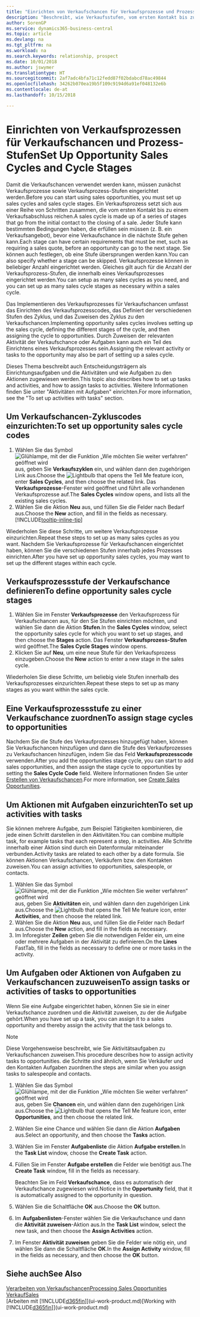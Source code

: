 ```yaml
---
title: "Einrichten von Verkaufschancen für Verkaufsprozesse und Prozess-Stufen| Microsoft Docs"
description: "Beschreibt, wie Verkaufsstufen, vom ersten Kontakt bis zum Schließen definiert, einen Verkaufsprozess erstellt und diesen zu Verkaufschancen in Business Central zuweist."
author: SorenGP
ms.service: dynamics365-business-central
ms.topic: article
ms.devlang: na
ms.tgt_pltfrm: na
ms.workload: na
ms.search.keywords: relationship, prospect
ms.date: 10/01/2018
ms.author: jswymer
ms.translationtype: HT
ms.sourcegitcommit: 2af7adc4bfa71c12fedd87f02bdabcd78ac49844
ms.openlocfilehash: 34262b070ea19b5f109c9194d6a91ef048132e6b
ms.contentlocale: de-at
ms.lasthandoff: 10/15/2018

---
```

# <a name="set-up-opportunity-sales-cycles-and-cycle-stages"></a><span data-ttu-id="4be7d-103">Einrichten von Verkaufsprozessen für Verkaufschancen und Prozess-Stufen</span><span class="sxs-lookup"><span data-stu-id="4be7d-103">Set Up Opportunity Sales Cycles and Cycle Stages</span></span>
<span data-ttu-id="4be7d-104">Damit die Verkaufschancen verwendet werden kann, müssen zunächst Verkaufsprozesse sowie Verkaufsprozess-Stufen eingerichtet werden.</span><span class="sxs-lookup"><span data-stu-id="4be7d-104">Before you can start using sales opportunities, you must set up sales cycles and sales cycle stages.</span></span> <span data-ttu-id="4be7d-105">Ein Verkaufsprozess setzt sich aus einer Reihe von Schritten zusammen, die vom ersten Kontakt bis zu einem Verkaufsabschluss reichen.</span><span class="sxs-lookup"><span data-stu-id="4be7d-105">A sales cycle is made up of a series of stages that go from the initial contact to the closing of a sale.</span></span> <span data-ttu-id="4be7d-106">Jeder Stufe kann bestimmten Bedingungen haben, die erfüllen sein müssen (z. B. ein Verkaufsangebot), bevor eine Verkaufschance in die nächste Stufe gehen kann.</span><span class="sxs-lookup"><span data-stu-id="4be7d-106">Each stage can have certain requirements that must be met, such as requiring a sales quote, before an opportunity can go to the next stage.</span></span> <span data-ttu-id="4be7d-107">Sie können auch festlegen, ob eine Stufe übersprungen werden kann.</span><span class="sxs-lookup"><span data-stu-id="4be7d-107">You can also specify whether a stage can be skipped.</span></span> <span data-ttu-id="4be7d-108">Verkaufsprozesse können in beliebiger Anzahl eingerichtet werden. Gleiches gilt auch für die Anzahl der Verkaufsprozess-Stufen, die innerhalb eines Verkaufsprozesses eingerichtet werden.</span><span class="sxs-lookup"><span data-stu-id="4be7d-108">You can setup as many sales cycles as you need, and you can set up as many sales cycle stages as necessary within a sales cycle.</span></span>

<span data-ttu-id="4be7d-109">Das Implementieren des Verkaufsprozesses für Verkaufschancen umfasst das Einrichten des Verkaufsprozesscodes, das Definiert der verschiedenen Stufen des Zyklus, und das Zuweisen des Zyklus zu den Verkaufschancen.</span><span class="sxs-lookup"><span data-stu-id="4be7d-109">Implementing opportunity sales cycles involves setting up the sales cycle, defining the different stages of the cycle, and then assigning the cycle to opportunities.</span></span> <span data-ttu-id="4be7d-110">Durch Zuweisen der relevanten Aktivität der Verkaufschance oder Aufgaben kann auch ein Teil des Einrichtens eines Verkaufsprozesses sein.</span><span class="sxs-lookup"><span data-stu-id="4be7d-110">Assigning the relevant activity or tasks to the opportunity may also be part of setting up a sales cycle.</span></span>

<span data-ttu-id="4be7d-111">Dieses Thema beschreibt auch Entscheidungsträgern als Einrichtungsaufgaben und die Aktivitäten und wie Aufgaben zu den Aktionen zugewiesen werden.</span><span class="sxs-lookup"><span data-stu-id="4be7d-111">This topic also describes how to set up tasks and activities, and how to assign tasks to activities.</span></span> <span data-ttu-id="4be7d-112">Weitere Informationen finden Sie unter "Aktivitäten mit Aufgaben" einrichten.</span><span class="sxs-lookup"><span data-stu-id="4be7d-112">For more information, see the "To set up activities with tasks" section.</span></span>

## <a name="to-set-up-opportunity-sales-cycle-codes"></a><span data-ttu-id="4be7d-113">Um Verkaufschancen-Zykluscodes einzurichten:</span><span class="sxs-lookup"><span data-stu-id="4be7d-113">To set up opportunity sales cycle codes</span></span>
1. <span data-ttu-id="4be7d-114">Wählen Sie das Symbol ![Glühlampe, mit der die Funktion „Wie möchten Sie weiter verfahren“ geöffnet wird](media/ui-search/search_small.png "Wie möchten Sie weiter verfahren?") aus, geben Sie **Verkaufszyklen** ein, und wählen dann den zugehörigen Link aus.</span><span class="sxs-lookup"><span data-stu-id="4be7d-114">Choose the ![Lightbulb that opens the Tell Me feature](media/ui-search/search_small.png "Tell me what you want to do") icon, enter **Sales Cycles**, and then choose the related link.</span></span> <span data-ttu-id="4be7d-115">Das **Verkaufsprozesse**-Fenster wird geöffnet und führt alle vorhandenen Verkaufsprozesse auf.</span><span class="sxs-lookup"><span data-stu-id="4be7d-115">The **Sales Cycles** window opens, and lists all the existing sales cycles.</span></span>
2. <span data-ttu-id="4be7d-116">Wählen Sie die Aktion **Neu** aus, und füllen Sie die Felder nach Bedarf aus.</span><span class="sxs-lookup"><span data-stu-id="4be7d-116">Choose the **New** action, and fill in the fields as necessary.</span></span> [!INCLUDE[tooltip-inline-tip](includes/tooltip-inline-tip_md.md)]

<span data-ttu-id="4be7d-117">Wiederholen Sie diese Schritte, um weitere Verkaufsprozesse einzurichten.</span><span class="sxs-lookup"><span data-stu-id="4be7d-117">Repeat these steps to set up as many sales cycles as you want.</span></span> <span data-ttu-id="4be7d-118">Nachdem Sie Verkaufsprozesse für Verkaufschancen eingerichtet haben, können Sie die verschiedenen Stufen innerhalb jedes Prozesses einrichten.</span><span class="sxs-lookup"><span data-stu-id="4be7d-118">After you have set up opportunity sales cycles, you may want to set up the different stages within each cycle.</span></span>

## <a name="to-define-opportunity-sales-cycle-stages"></a><span data-ttu-id="4be7d-119">Verkaufsprozessstufe der Verkaufschance definieren</span><span class="sxs-lookup"><span data-stu-id="4be7d-119">To define opportunity sales cycle stages</span></span>
1. <span data-ttu-id="4be7d-120">Wählen Sie im Fenster **Verkaufsprozesse** den Verkaufsprozess für Verkaufschancen aus, für den Sie Stufen einrichten möchten, und wählen Sie dann die Aktion **Stufen**.</span><span class="sxs-lookup"><span data-stu-id="4be7d-120">In the **Sales Cycles** window, select the opportunity sales cycle for which you want to set up stages, and then choose the **Stages** action.</span></span> <span data-ttu-id="4be7d-121">Das Fenster **Verkaufsprozess-Stufen** wird geöffnet.</span><span class="sxs-lookup"><span data-stu-id="4be7d-121">The **Sales Cycle Stages** window opens.</span></span>
2. <span data-ttu-id="4be7d-122">Klicken Sie auf **Neu**, um eine neue Stufe für den Verkaufsprozess einzugeben.</span><span class="sxs-lookup"><span data-stu-id="4be7d-122">Choose the **New** action to enter a new stage in the sales cycle.</span></span>

<span data-ttu-id="4be7d-123">Wiederholen Sie diese Schritte, um beliebig viele Stufen innerhalb des Verkaufsprozesses einzurichten.</span><span class="sxs-lookup"><span data-stu-id="4be7d-123">Repeat these steps to set up as many stages as you want within the sales cycle.</span></span>

## <a name="to-assign-stage-cycles-to-opportunities"></a><span data-ttu-id="4be7d-124">Eine Verkaufsprozessstufe zu einer Verkaufschance zuordnen</span><span class="sxs-lookup"><span data-stu-id="4be7d-124">To assign stage cycles to opportunities</span></span>
<span data-ttu-id="4be7d-125">Nachdem Sie die Stufe des Verkaufprozesses hinzugefügt haben, können Sie Verkaufschancen hinzufügen und dann die Stufe des Verkaufprozesses zu Verkaufschancen hinzufügen, indem Sie das Feld **Verkaufsprozesscode** verwenden.</span><span class="sxs-lookup"><span data-stu-id="4be7d-125">After you add the opportunities stage cycle, you can start to add sales opportunities, and then assign the stage cycle to opportunities by setting the **Sales Cycle Code** field.</span></span> <span data-ttu-id="4be7d-126">Weitere Informationen finden Sie unter [Erstellen von Verkaufschancen](marketing-how-create-opportunities.md).</span><span class="sxs-lookup"><span data-stu-id="4be7d-126">For more information, see [Create Sales Opportunities](marketing-how-create-opportunities.md).</span></span>

## <a name="to-set-up-activities-with-tasks"></a><span data-ttu-id="4be7d-127">Um Aktionen mit Aufgaben einzurichten</span><span class="sxs-lookup"><span data-stu-id="4be7d-127">To set up activities with tasks</span></span>
<span data-ttu-id="4be7d-128">Sie können mehrere Aufgabe, zum Beispiel Tätigkeiten kombinieren, die jede einen Schritt darstellen in den Aktivitäten.</span><span class="sxs-lookup"><span data-stu-id="4be7d-128">You can combine multiple task, for example tasks that each represent a step, in activities.</span></span> <span data-ttu-id="4be7d-129">Alle Schritte innerhalb einer Aktion sind durch ein Datenformular miteinander verbunden.</span><span class="sxs-lookup"><span data-stu-id="4be7d-129">Activity tasks are related to each other by a date formula.</span></span> <span data-ttu-id="4be7d-130">Sie können Aktionen Verkaufschancen, Verkäufern bzw. den Kontakten zuweisen.</span><span class="sxs-lookup"><span data-stu-id="4be7d-130">You can assign activities to opportunities, salespeople, or contacts.</span></span>

1. <span data-ttu-id="4be7d-131">Wählen Sie das Symbol ![Glühlampe, mit der die Funktion „Wie möchten Sie weiter verfahren“ geöffnet wird](media/ui-search/search_small.png "Wie möchten Sie weiter verfahren?") aus, geben Sie **Aktivitäten** ein, und wählen dann den zugehörigen Link aus.</span><span class="sxs-lookup"><span data-stu-id="4be7d-131">Choose the ![Lightbulb that opens the Tell Me feature](media/ui-search/search_small.png "Tell me what you want to do") icon, enter **Activities**, and then choose the related link.</span></span>
2. <span data-ttu-id="4be7d-132">Wählen Sie die Aktion **Neu** aus, und füllen Sie die Felder nach Bedarf aus.</span><span class="sxs-lookup"><span data-stu-id="4be7d-132">Choose the **New** action, and fill in the fields as necessary.</span></span>
3. <span data-ttu-id="4be7d-133">Im Inforegister **Zeilen** geben Sie die notwendigen Felder ein, um eine oder mehrere Aufgaben in der Aktivität zu definieren.</span><span class="sxs-lookup"><span data-stu-id="4be7d-133">On the **Lines** FastTab, fill in the fields as necessary to define one or more tasks in the activity.</span></span>

## <a name="to-assign-tasks-or-activities-of-tasks-to-opportunities"></a><span data-ttu-id="4be7d-134">Um Aufgaben oder Aktionen von Aufgaben zu Verkaufschancen zuzuweisen</span><span class="sxs-lookup"><span data-stu-id="4be7d-134">To assign tasks or activities of tasks to opportunities</span></span>
<span data-ttu-id="4be7d-135">Wenn Sie eine Aufgabe eingerichtet haben, können Sie sie in einer Verkaufschance zuordnen und die Aktivität zuweisen, zu der die Aufgabe gehört.</span><span class="sxs-lookup"><span data-stu-id="4be7d-135">When you have set up a task, you can assign it to a sales opportunity and thereby assign the activity that the task belongs to.</span></span>

> [!NOTE]  
>   <span data-ttu-id="4be7d-136">Diese Vorgehensweise beschreibt, wie Sie Aktivitätsaufgaben zu Verkaufschancen zuweisen.</span><span class="sxs-lookup"><span data-stu-id="4be7d-136">This procedure describes how to assign activity tasks to opportunities.</span></span> <span data-ttu-id="4be7d-137">die Schritte sind ähnlich, wenn Sie Verkäufer und den Kontakten Aufgaben zuordnen.</span><span class="sxs-lookup"><span data-stu-id="4be7d-137">the steps are similar when you assign tasks to salespeople and contacts.</span></span>

1. <span data-ttu-id="4be7d-138">Wählen Sie das Symbol ![Glühlampe, mit der die Funktion „Wie möchten Sie weiter verfahren“ geöffnet wird](media/ui-search/search_small.png "Wie möchten Sie weiter verfahren?") aus, geben Sie **Chancen** ein, und wählen dann den zugehörigen Link aus.</span><span class="sxs-lookup"><span data-stu-id="4be7d-138">Choose the ![Lightbulb that opens the Tell Me feature](media/ui-search/search_small.png "Tell me what you want to do") icon, enter **Opportunities**, and then choose the related link.</span></span>
2. <span data-ttu-id="4be7d-139">Wählen Sie eine Chance und wählen Sie dann die Aktion **Aufgaben** aus.</span><span class="sxs-lookup"><span data-stu-id="4be7d-139">Select an opportunity, and then choose the **Tasks** action.</span></span>
3. <span data-ttu-id="4be7d-140">Wählen Sie im Fenster **Aufgabenliste** die Aktion **Aufgabe erstellen**.</span><span class="sxs-lookup"><span data-stu-id="4be7d-140">In the **Task List** window, choose the **Create Task** action.</span></span>
4.  <span data-ttu-id="4be7d-141">Füllen Sie im Fenster **Aufgabe erstellen** die Felder wie benötigt aus.</span><span class="sxs-lookup"><span data-stu-id="4be7d-141">The **Create Task** window, fill in the fields as necessary.</span></span>

    <span data-ttu-id="4be7d-142">Beachten Sie im Feld **Verkaufschance**, dass es automatisch der Verkaufschance zugewiesen wird.</span><span class="sxs-lookup"><span data-stu-id="4be7d-142">Notice in the **Opportunity** field, that it is automatically assigned to the opportunity in question.</span></span>
5. <span data-ttu-id="4be7d-143">Wählen Sie die Schaltfläche **OK** aus.</span><span class="sxs-lookup"><span data-stu-id="4be7d-143">Choose the **OK** button.</span></span>
6. <span data-ttu-id="4be7d-144">Im **Aufgabenlisten**-Fenster wählen Sie die Verkaufschance und dann die **Aktivität zuweisen**-Aktion aus.</span><span class="sxs-lookup"><span data-stu-id="4be7d-144">In the **Task List** window, select the new task, and then choose the **Assign Activities** action.</span></span>
7. <span data-ttu-id="4be7d-145">Im Fenster **Aktivität zuweisen** geben Sie die Felder wie nötig ein, und wählen Sie dann die Schaltfläche **OK**.</span><span class="sxs-lookup"><span data-stu-id="4be7d-145">In the **Assign Activity** window, fill in the fields as necessary, and then choose the **OK** button.</span></span>

## <a name="see-also"></a><span data-ttu-id="4be7d-146">Siehe auch</span><span class="sxs-lookup"><span data-stu-id="4be7d-146">See Also</span></span>
[<span data-ttu-id="4be7d-147">Verarbeiten von Verkaufschancen</span><span class="sxs-lookup"><span data-stu-id="4be7d-147">Processing Sales Opportunities</span></span>](marketing-processing-sales-opportunities.md)  
[<span data-ttu-id="4be7d-148">Verkauf</span><span class="sxs-lookup"><span data-stu-id="4be7d-148">Sales</span></span>](sales-manage-sales.md)  
<span data-ttu-id="4be7d-149">[Arbeiten mit [!INCLUDE[d365fin](includes/d365fin_md.md)]](ui-work-product.md)</span><span class="sxs-lookup"><span data-stu-id="4be7d-149">[Working with [!INCLUDE[d365fin](includes/d365fin_md.md)]](ui-work-product.md)</span></span>

